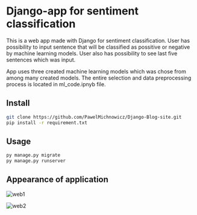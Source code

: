 Django-app for sentiment classification
======
This is a web app made with Django for sentiment classification. User has possibility to input sentence that 
will be classified as possitive or negative by machine learning models. User also has possibility to see last five sentences which was input.

App uses three created machine learning models which was chose from among many created models. 
The entire selection and data preprocessing process is located in ml_code.ipnyb file. 

## Install

```sh
git clone https://github.com/PawelMichnowicz/Django-Blog-site.git
pip install -r requirement.txt
```

## Usage

```sh
py manage.py migrate
py manage.py runserver
```



## Appearance of application

![web1](https://user-images.githubusercontent.com/83020761/174457170-c557d9fd-ced6-449f-8a6a-54618b4ca590.png)

![web2](https://user-images.githubusercontent.com/83020761/174457182-9643c1c6-3e58-4471-8556-bdbd69fd384e.png)

